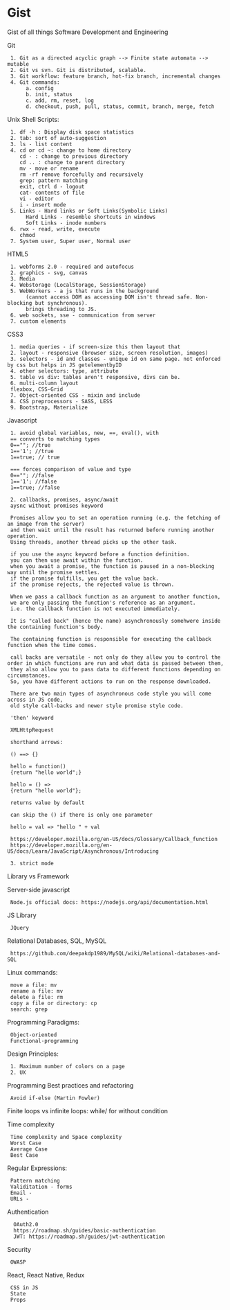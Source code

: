 # Gist
Gist of all things Software Development and Engineering

Git

     1. Git as a directed acyclic graph --> Finite state automata --> mutable
     2. Git vs svn. Git is distributed, scalable.
     3. Git workflow: feature branch, hot-fix branch, incremental changes
     4. Git commands: 
          a. config
          b. init, status
          c. add, rm, reset, log
          d. checkout, push, pull, status, commit, branch, merge, fetch
          
Unix Shell Scripts:

     1. df -h : Display disk space statistics
     2. tab: sort of auto-suggestion
     3. ls - list content
     4. cd or cd ~: change to home directory
        cd - : change to previous directory
        cd .. : change to parent directory
        mv - move or rename
        rm -rf remove forcefully and recursively
        grep: pattern matching
        exit, ctrl d - logout
        cat- contents of file
        vi - editor
        i - insert mode
     5. Links - Hard links or Soft Links(Symbolic Links)
          Hard Links - resemble shortcuts in windows
          Soft Links - inode numbers
     6. rwx - read, write, execute
        chmod
     7. System user, Super user, Normal user

HTML5

     1. webforms 2.0 - required and autofocus
     2. graphics - svg, canvas
     3. Media
     4. Webstorage (LocalStorage, SessionStorage)
     5. WebWorkers - a js that runs in the background
          (cannot access DOM as accessing DOM isn't thread safe. Non-blocking but synchronous).
          brings threading to JS.
     6. web sockets, sse - communication from server
     7. custom elements

CSS3

     1. media queries - if screen-size this then layout that
     2. layout - responsive (browser size, screen resolution, images)
     3. selectors - id and classes - unique id on same page. not enforced by css but helps in JS getelementbyID
     4. other selectors: type, attribute
     5. table vs div: tables aren't responsive, divs can be.
     6. multi-column layout
     flexbox, CSS-Grid
     7. Object-oriented CSS - mixin and include
     8. CSS preprocessors - SASS, LESS
     9. Bootstrap, Materialize
     


Javascript

     1. avoid global variables, new, ==, eval(), with
     == converts to matching types
     0==""; //true
     1=='1'; //true
     1==true; // true

     === forces comparison of value and type
     0==""; //false
     1=='1'; //false
     1==true; //false

     2. callbacks, promises, async/await
     aysnc without promises keyword

     Promises allow you to set an operation running (e.g. the fetching of an image from the server)
     and then wait until the result has returned before running another operation.
     Using threads, another thread picks up the other task.

     if you use the async keyword before a function definition.
     you can then use await within the function.
     when you await a promise, the function is paused in a non-blocking way until the promise settles.
     if the promise fulfills, you get the value back.
     if the promise rejects, the rejected value is thrown.

     When we pass a callback function as an argument to another function,
     we are only passing the function's reference as an argument.
     i.e. the callback function is not executed immediately.

     It is "called back" (hence the name) asynchronously somehwere inside the containing function's body.

     The containing function is responsible for executing the callback function when the time comes.

     call backs are versatile - not only do they allow you to control the order in which functions are run and what data is passed between them,
     they also allow you to pass data to different functions depending on circumstances.
     So, you have different actions to run on the response downloaded.

     There are two main types of asynchronous code style you will come across in JS code,
     old style call-backs and newer style promise style code.

     'then' keyword

     XMLHttpRequest

     shorthand arrows:

     () ==> {}

     hello = function()
     {return "hello world";}

     hello = () => 
     {return "hello world"};

     returns value by default

     can skip the () if there is only one parameter

     hello = val => "hello " + val

     https://developer.mozilla.org/en-US/docs/Glossary/Callback_function
     https://developer.mozilla.org/en-US/docs/Learn/JavaScript/Asynchronous/Introducing
     
     3. strict mode

Library vs Framework

Server-side javascript

     Node.js official docs: https://nodejs.org/api/documentation.html

JS Library

     JQuery
     
     
Relational Databases, SQL, MySQL

     https://github.com/deepakdp1989/MySQL/wiki/Relational-databases-and-SQL


Linux commands:

     move a file: mv
     rename a file: mv
     delete a file: rm
     copy a file or directory: cp
     search: grep


Programming Paradigms:

     Object-oriented
     Functional-programming
     
Design Principles:     
     
     1. Maximum number of colors on a page
     2. UX
     
Programming Best practices and refactoring

     Avoid if-else (Martin Fowler)

Finite loops vs infinite loops: while/ for without condition


Time complexity

     Time complexity and Space complexity
     Worst Case
     Average Case
     Best Case

Regular Expressions:
     
     Pattern matching
     Validitation - forms
     Email - 
     URLs - 

Authentication

      OAuth2.0
      https://roadmap.sh/guides/basic-authentication
      JWT: https://roadmap.sh/guides/jwt-authentication
      

Security

     OWASP


React, React Native, Redux

     CSS in JS
     State
     Props
